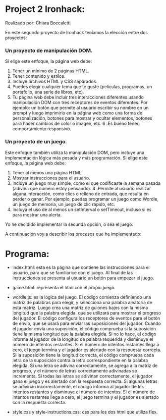# Project 2 Ironhack:

Realizado por: Chiara Boccaletti

En este segundo proyecto de Ironhack teníamos la elección entre dos proyectos:

### Un proyecto de manipulación DOM. 
Si elige este enfoque, la página web debe:

1. Tener un mínimo de 2 páginas HTML.
2. Tener contenido y estilos.
3. Incluye archivos HTML y CSS separados.
4. Puedes elegir cualquier tema que te guste (películas, programas, un portafolio, una serie de libros, etc).
5. Tu página web debe incluir tres interacciones diferentes usando manipulación DOM con tres receptores de eventos diferentes. Por ejemplo: un botón que permite al usuario escribir su nombre en un prompt y luego imprimirlo en la página web como una forma de personalización, botones para mostrar y ocultar elementos, botones para hacer cambios de color o imagen, etc.
6 .Es bueno tener: comportamiento responsivo.


### Un proyecto de un juego. 
Este enfoque también utiliza la manipulación DOM, pero incluye una implementación lógica más pesada y más programación. 
Si elige este enfoque, la página web debe:

1. Tener al menos una página HTML.
2. Mostrar instrucciones para el usuario.
3. Incluye un juego muy simple, como el que codificaste la semana pasada (adivina qué número estoy pensando).
4 .Permite al usuario realizar alguna interacción, como clics o relleno de entrada, que resulta en perder o ganar. Por ejemplo, puedes programar un juego como Wordle, un juego de memoria, un juego de clic rápido, etc.
5. Incluya el uso de al menos un setInterval o setTimeout, incluso si es para mostrar una alerta.

Yo he decidido implementar la secunda opción, o séa el juego. 

A continuación voy a describir los procesos que he implementado:

# Programa:
- index.html: esta es la página que contiene las instrucciones para el usuario, para que se familiarice con el juego. Al final de las instrucciones se presenta al usuario un botón para empezar el juego.

- game.html: representa el html con el propio juego. 

- wordle.js: es la lógica del juego. El código comienza definiendo una matriz de palabras para elegir, y selecciona una palabra aleatoria de esta matriz. Luego crea una matriz de guiones bajos con la misma longitud que la palabra elegida, que se utilizará para mostrar el progreso del jugador. El código configura los receptores de eventos para el botón de envío, que se usará para enviar las suposiciones del jugador. Cuando el jugador envía una suposición, el código comprueba si la suposición tiene la misma longitud que la palabra elegida. Si no lo hace, el código informa al jugador de la longitud de palabra requerida y disminuye el número de intentos restantes. Si el número de intentos restantes llega a cero, el juego termina y el jugador es alertado con la respuesta correcta. Si la suposición tiene la longitud correcta, el código comprueba cada letra de la suposición contra la letra correspondiente en la palabra elegida. Si una letra se adivina correctamente, se agrega a la matriz de progreso, y el número de letras correctamente adivinadas se incrementa. Si todas las letras se adivinan correctamente, el jugador gana el juego y es alertado con la respuesta correcta. Si algunas letras se adivinan incorrectamente, el código informa al jugador de los intentos restantes y disminuye el número de intentos. Si el número de intentos restantes llega a cero, el juego termina y el jugador es alertado con la respuesta correcta. 

- style.css y style-instructions.css: css para los dos html que utiliza flex. 

